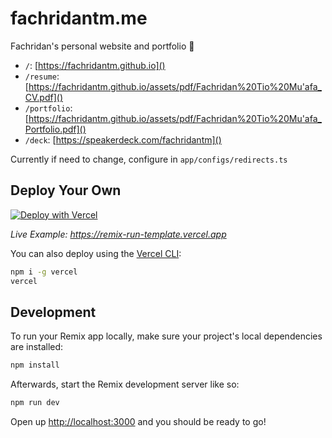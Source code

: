 # fachridantm.me

Fachridan's personal website and portfolio 🚀
- `/`: [https://fachridantm.github.io]()
- `/resume`: [https://fachridantm.github.io/assets/pdf/Fachridan%20Tio%20Mu'afa_CV.pdf]()
- `/portfolio`: [https://fachridantm.github.io/assets/pdf/Fachridan%20Tio%20Mu'afa_Portfolio.pdf]()
- `/deck`: [https://speakerdeck.com/fachridantm]()

Currently if need to change, configure in `app/configs/redirects.ts`

## Deploy Your Own

[![Deploy with Vercel](https://vercel.com/button)](https://vercel.com/new/clone?repository-url=https://github.com/vercel/vercel/tree/main/examples/remix&template=remix)

_Live Example: https://remix-run-template.vercel.app_

You can also deploy using the [Vercel CLI](https://vercel.com/cli):

```sh
npm i -g vercel
vercel
```

## Development

To run your Remix app locally, make sure your project's local dependencies are installed:

```sh
npm install
```

Afterwards, start the Remix development server like so:

```sh
npm run dev
```

Open up [http://localhost:3000](http://localhost:3000) and you should be ready to go!
